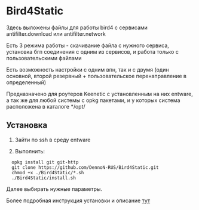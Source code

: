 # Bird4Static
Здесь выложены файлы для работы bird4 с сервисами antifilter.download или antifilter.network

Есть 3 режима работы - скачивание файла с нужного сервиса, установка бгп соединения с одним из сервисов, и работа только с пользовательскими файлами

Есть возможность настройки с одним впн, так и с двумя (один основной, второй резервный + пользовательское перенаправление в определенный)

Предназначено для роутеров Keenetic с установленным на них entware, а так же для любой системы с opkg пакетами, и у которых система расположена в каталоге */opt/

## Установка
1) Зайти по ssh в среду entware

2) Выполнить:
```
  opkg install git git-http
  git clone https://github.com/DennoN-RUS/Bird4Static.git
  chmod +x ./Bird4Static/*.sh
  ./Bird4Static/install.sh 
```
Далее выбирать нужные параметры.

Более подробная инструкция установки и описание [тут](https://github.com/DennoN-RUS/Bird4Static/wiki/Установка)
    



